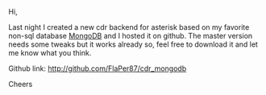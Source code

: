 <!---
$"metadata"$
{"md": true, "upload_date": "2010-04-12 10:06:49", "title": "MongoDB CDR backend for Asterisk", "draft": false, "slug": "mongodb-cdr-backend-asterisk", "tags": ["asterisk", "cdr", "mongodb", "c", "mongo-c-driver"]}
$"metadata"$
-->
Hi,

Last night I created a new cdr backend for asterisk based on my favorite non-sql database <a href="http://www.mongodb.org/">MongoDB</a> and I hosted it on github. The master version needs some tweaks but it works already so, feel free to download it and let me know what you think.

Github link: <a href="http://github.com/FlaPer87/cdr_mongodb">http://github.com/FlaPer87/cdr_mongodb</a>

Cheers